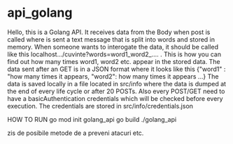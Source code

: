 # api_golang
 Hello, this is a Golang API.
 It receives data from the Body when post is called where is sent a text message that is split into words and stored in memory.
 When someone wants to interogate the data, it should be called like this localhost.../cuvinte?words=word1_word2_.... . This is how you can find out how many times word1, word2 etc. appear in the stored data.
 The data sent after an GET is in a JSON format where it looks like this {"word1" : "how many times it appears,  "word2": how many times it appears ...}
 The data is saved locally in a file located in src/info where the data is dumped at the end of every life cycle or after 20 POSTs.
 Also every POST/GET need to have a basicAuthentication credentials which will be checked before every execution.
 The credentials are stored in src/info/credentials.json



 HOW TO RUN
 go mod init golang_api
 go build
 ./golang_api
 
 zis de posibile metode de a preveni atacuri etc.
